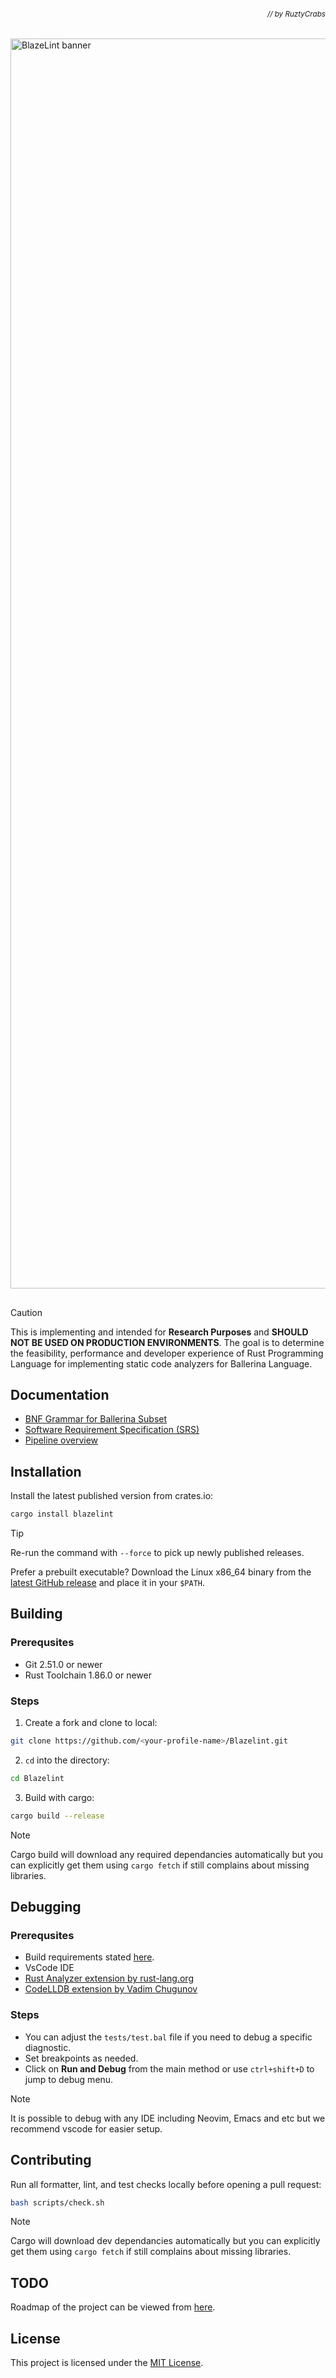 ###### *<div align="right"><sub>// by RuztyCrabs</sub></div>*

<img src="https://raw.githubusercontent.com/RuztyCrabs/Blazelint/refs/heads/main/docs/assets/Blazelint-banner.webp" alt="BlazeLint banner" style="width: 2000px; height: auto;">

##

> [!CAUTION]
> This is implementing and intended for **Research Purposes** and **SHOULD NOT BE USED ON PRODUCTION ENVIRONMENTS**. The goal is to determine the feasibility, performance and developer experience of Rust Programming Language for implementing static code analyzers for Ballerina Language.

## Documentation

*   [BNF Grammar for Ballerina Subset](docs/BNF.md)
* [Software Requirement Specification (SRS)](https://github.com/Chamal1120/Blazelint/releases/latest/download/software_requirements_analysis.pdf)
*   [Pipeline overview](docs/pipeline_overview.md)

## Installation

Install the latest published version from crates.io:

```bash
cargo install blazelint
```

> [!TIP]
> Re-run the command with `--force` to pick up newly published releases.

Prefer a prebuilt executable? Download the Linux x86_64 binary from the [latest GitHub release](https://github.com/RuztyCrabs/Blazelint/releases/latest) and place it in your `$PATH`.

## Building

### Prerequsites

- Git 2.51.0 or newer
- Rust Toolchain 1.86.0 or newer

### Steps

1. Create a fork and clone to local:

```bash
git clone https://github.com/<your-profile-name>/Blazelint.git
```

2. `cd` into the directory:

```bash
cd Blazelint
```

3. Build with cargo:

```bash
cargo build --release
```
> [!NOTE]
> Cargo build will download any required dependancies automatically but you can explicitly get them using `cargo fetch` if still complains about missing libraries.

## Debugging

### Prerequsites

- Build requirements stated [here](#building).
- VsCode IDE
- [Rust Analyzer extension by rust-lang.org](https://marketplace.visualstudio.com/items?itemName=rust-lang.rust-analyzer)
- [CodeLLDB extension by Vadim Chugunov](https://marketplace.visualstudio.com/items?itemName=vadimcn.vscode-lldb)

### Steps
- You can adjust the `tests/test.bal` file if you need to debug a specific diagnostic.
- Set breakpoints as needed.
- Click on **Run and Debug** from the main method or use `ctrl+shift+D` to jump to debug menu.

> [!NOTE]
> It is possible to debug with any IDE including Neovim, Emacs and etc but we recommend vscode for easier setup. 

## Contributing

Run all formatter, lint, and test checks locally before opening a pull request:

```bash
bash scripts/check.sh
```
> [!NOTE]
> Cargo will download dev dependancies automatically but you can explicitly get them using `cargo fetch` if still complains about missing libraries.

## TODO

Roadmap of the project can be viewed from [here](TODO.md).

## License

This project is licensed under the [MIT License](LICENSE).

